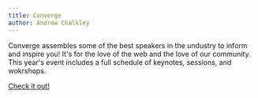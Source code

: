 ```yaml
---
title: Converge
author: Andrew Chalkley 
---
```


Converge assembles some of the best speakers in the undustry to inform and inspire you! It's for the love of the web and the love of our community. This year's event includes a full schedule of keynotes, sessions, and wokrshops.

[Check it out!](http://convergese.com/)